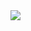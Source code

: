 <html>
<head>
<meta name="" content="">
</head>
<body>
<a href="https://www.codewars.com/users/Roman85">
<img src="https://www.codewars.com/users/Roman85/badges/large"/>
</a>
</body>
</html>